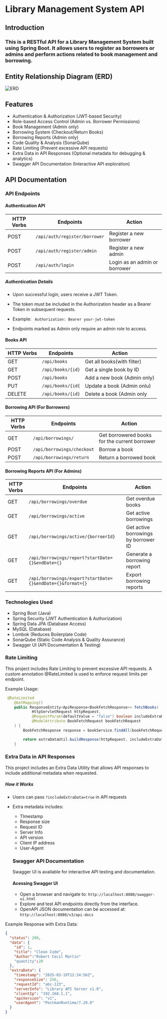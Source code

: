 # Library Management System API
## Introduction
### This is a RESTful API for a Library Management System built using Spring Boot. It allows users to register as borrowers or admins and perform actions related to book management and borrowing. 
## Entity Relationship Diagram (ERD)
![ERD](https://github.com/salahashraf253/LibrarayMangementSystemAPI/blob/feat/documentation/ERD.png)
## Features

- Authentication & Authorization (JWT-based Security)
- Role-based Access Control (Admin vs. Borrower Permissions)
- Book Management (Admin only)
- Borrowing System (Checkout/Return Books)
- Borrowing Reports (Admin only)
- Code Quality & Analysis (SonarQube)
- Rate Limiting (Prevent excessive API requests)
- Extra Data in API Responses (Optional metadata for debugging & analytics)
- Swagger API Documentation (Interactive API exploration)


## API Documentation

### API Endpoints

#### Authentication API

| HTTP Verbs | Endpoints | Action |
| --- | --- | --- |
| POST | ```/api/auth/register/borrower``` | Register a new borrower |
| POST | ```/api/auth/register/admin```    | Register a new admin |
| POST | ```/api/auth/login``` | Login as an admin or borrower |

##### Authentication Details
- Upon successful login, users receive a JWT Token.
- The token must be included in the Authorization header as a Bearer Token in subsequent requests.
- Example:
    `
   Authorization: Bearer your-jwt-token`
  
  
- Endpoints marked as Admin only require an admin role to access.</li>


#### Books API

| HTTP Verbs | Endpoints | Action |
| --- | --- | --- |
| GET | ```/api/books``` | Get all books(with filter) |
| GET | ```/api/books/{id}``` | Get a single book by ID | 
| POST | ```/api/books``` | Add a new book (Admin only) |
| PUT | ```/api/books/{id{``` | Update a book (Admin onlu) | 
| DELETE | ```/api/books/{id}``` | Delete a book (Admin only |

#### Borrowing API (For Borrowers)

| HTTP Verbs | Endpoints | Action |
| --- | --- | --- |
| GET | ```/api/borrowings/``` | Get borrowered books for the current borrower|
| POST | ```/api/borrowings/checkout``` | Borrow a book |
| POST | ```/api/borrowings/return``` | Return a borrowed book |

#### Borrowing Reports API (For Admins)

| HTTP Verbs | Endpoints | Action |
| ---- | --- | --- |
| GET | ```/api/borrowings/overdue``` | Get overdue books |
| GET | ```/api/borrowings/active``` | Get active borrowings |
| GET | ```/api/borrowings/active/{borroerId}``` | Get active borrowings by borrower ID |
| GET | ```/api/borrowings/report?startDate={}&endDate={}``` | Generate a borrowing report |
| GET | ```/api/borrowings/export?startDate={}&endDate={}&format={}``` | Export borrowing reports |

### Technologies Used

<ul>
  <li>Spring Boot (Java)</li>
  <li>Spring Security (JWT Authentication & Authorization)</li>
  <li>Spring Data JPA (Database Access)</li>
  <li>MySQL (Database)</li>
  <li>Lombok (Reduces Boilerplate Code)</li>
  <li>SonarQube (Static Code Analysis & Quality Assurance)</li>
<li>Swagger UI (API Documentation & Testing)</li>
</ul>

### Rate Limiting

<p>
  This project includes Rate Limiting to prevent excessive API requests. A custom annotation @RateLimited is used to enforce request limits per endpoint.

Example Usage:
```java
 @RateLimited
    @GetMapping()
    public ResponseEntity<ApiResponse<BookFetchResponse>> fetchBooks(
            HttpServletRequest httpRequest,
            @RequestParam(defaultValue = "false") boolean includeExtraData,
            @ModelAttribute BookFetchRequest bookFetchRequest
    ) {
        BookFetchResponse response = bookService.findAll(bookFetchRequest);

        return extraDataUtil.buildResponse(httpRequest, includeExtraData, response, HttpStatus.OK);
    }
```
</p>

### Extra Data in API Responses

This project includes an Extra Data Utility that allows API responses to include additional metadata when requested.
##### How it Works
<!-- <ul> -->
- Users can pass `?includeExtraData=true` in API requests 
- Extra metadata includes:
  <ul>
    <li>TImestamp</li>
    <li>Response size</li>
    <li>Request ID</li>
    <li>Server Info</li>
    <li>API version</li>
    <li>Client IP address</li>
    <li>User-Agent</li>
  </ul>
  </li>

  ### Swagger API Documentation
  Swagger UI is available for interactive API testing and documentation.
  #### Acessing Swagger UI
  - Open a browser and navigate to:
    `http://localhost:8080/swagger-ui.html`
  - Explore and test API endpoints directly from the interface.
  - OpenAPI JSON documentation can be accessed at:
    `http://localhost:8080/v3/api-docs`
    
<!-- </ul> -->
Example Response with Extra Data:

```json
{
  "status": 200,
  "data": {
    "id": 1,
    "title": "Clean Code",
    "Author":"Robert Cecil Martin"
    "quantity":20
  },
  "extraData": {
    "timestamp": "2025-03-19T12:34:56Z",
    "responseSize": 256,
    "requestId": "abc-123",
    "serverInfo": "Library API Server v1.0",
    "clientIp": "192.168.1.1",
    "apiVersion": "v1",
    "userAgent": "PostmanRuntime/7.29.0"
  }
}
```
